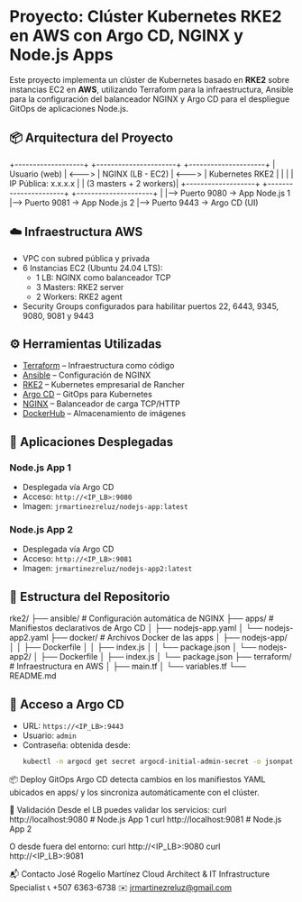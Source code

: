 # Proyecto: Clúster Kubernetes RKE2 en AWS con Argo CD, NGINX y Node.js Apps

Este proyecto implementa un clúster de Kubernetes basado en **RKE2** sobre instancias EC2 en **AWS**, utilizando Terraform para la infraestructura, Ansible para la configuración del balanceador NGINX y Argo CD para el despliegue GitOps de aplicaciones Node.js.

## 📦 Arquitectura del Proyecto

+-------------------+ +----------------------+ +---------------------+
| Usuario (web) | <---> | NGINX (LB - EC2) | <---> | Kubernetes RKE2 |
| | | IP Pública: x.x.x.x | | (3 masters + 2 workers)|
+-------------------+ +----------------------+ +---------------------+
|
|--> Puerto 9080 -> App Node.js 1
|--> Puerto 9081 -> App Node.js 2
|--> Puerto 9443 -> Argo CD (UI)


## ☁️ Infraestructura AWS

- VPC con subred pública y privada
- 6 Instancias EC2 (Ubuntu 24.04 LTS):
  - 1 LB: NGINX como balanceador TCP
  - 3 Masters: RKE2 server
  - 2 Workers: RKE2 agent
- Security Groups configurados para habilitar puertos 22, 6443, 9345, 9080, 9081 y 9443

## ⚙️ Herramientas Utilizadas

- [Terraform](https://www.terraform.io/) – Infraestructura como código
- [Ansible](https://www.ansible.com/) – Configuración de NGINX
- [RKE2](https://docs.rke2.io/) – Kubernetes empresarial de Rancher
- [Argo CD](https://argo-cd.readthedocs.io/) – GitOps para Kubernetes
- [NGINX](https://nginx.org/) – Balanceador de carga TCP/HTTP
- [DockerHub](https://hub.docker.com/) – Almacenamiento de imágenes

## 🚀 Aplicaciones Desplegadas

### Node.js App 1

- Desplegada vía Argo CD
- Acceso: `http://<IP_LB>:9080`
- Imagen: `jrmartinezreluz/nodejs-app:latest`

### Node.js App 2

- Desplegada vía Argo CD
- Acceso: `http://<IP_LB>:9081`
- Imagen: `jrmartinezreluz/nodejs-app2:latest`

## 🧩 Estructura del Repositorio

rke2/
├── ansible/ # Configuración automática de NGINX
├── apps/ # Manifiestos declarativos de Argo CD
│ ├── nodejs-app.yaml
│ └── nodejs-app2.yaml
├── docker/ # Archivos Docker de las apps
│ ├── nodejs-app/
│ │ ├── Dockerfile
│ │ ├── index.js
│ │ └── package.json
│ └── nodejs-app2/
│ ├── Dockerfile
│ ├── index.js
│ └── package.json
├── terraform/ # Infraestructura en AWS
│ ├── main.tf
│ └── variables.tf
└── README.md

## 🔐 Acceso a Argo CD

- URL: `https://<IP_LB>:9443`
- Usuario: `admin`
- Contraseña: obtenida desde:
  ```bash
  kubectl -n argocd get secret argocd-initial-admin-secret -o jsonpath="{.data.password}" | base64 -d
  
📦 Deploy GitOps
Argo CD detecta cambios en los manifiestos YAML ubicados en apps/ y los sincroniza automáticamente con el clúster.

🧪 Validación
Desde el LB puedes validar los servicios:
curl http://localhost:9080     # Node.js App 1
curl http://localhost:9081     # Node.js App 2

O desde fuera del entorno:
curl http://<IP_LB>:9080
curl http://<IP_LB>:9081

📬 Contacto
José Rogelio Martínez
Cloud Architect & IT Infrastructure Specialist
📞 +507 6363-6738
✉️ jrmartinezreluz@gmail.com
